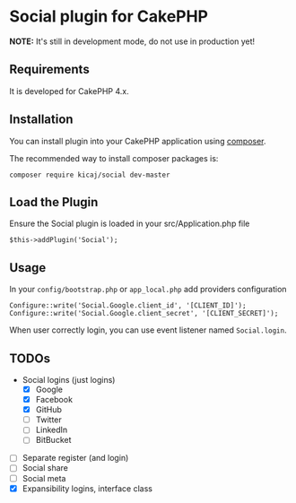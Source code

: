 # Social plugin for CakePHP

**NOTE:** It's still in development mode, do not use in production yet!

## Requirements

It is developed for CakePHP 4.x.

## Installation

You can install plugin into your CakePHP application using [composer](http://getcomposer.org).

The recommended way to install composer packages is:

```
composer require kicaj/social dev-master
```

Load the Plugin
-----------

Ensure the Social plugin is loaded in your src/Application.php file

```
$this->addPlugin('Social');
```

Usage
-----------
In your `config/bootstrap.php` or `app_local.php` add providers configuration
```
Configure::write('Social.Google.client_id', '[CLIENT_ID]');
Configure::write('Social.Google.client_secret', '[CLIENT_SECRET]');
```

When user correctly login, you can use event listener named `Social.login`.


## TODOs

- Social logins (just logins)
  - [x] Google
  - [x] Facebook
  - [x] GitHub
  - [ ] Twitter
  - [ ] LinkedIn
  - [ ] BitBucket
- [ ] Separate register (and login)
- [ ] Social share
- [ ] Social meta
- [x] Expansibility logins, interface class
